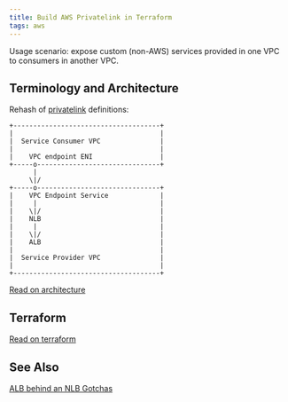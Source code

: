 ```yaml
---
title: Build AWS Privatelink in Terraform
tags: aws
---
```


Usage scenario: expose custom (non-AWS) services provided in one VPC to
consumers in another VPC.

## Terminology and Architecture

Rehash of
[privatelink](https://docs.aws.amazon.com/vpc/latest/privatelink/privatelink-share-your-services.html)
definitions:

```
+-------------------------------------+
|                                     |
|  Service Consumer VPC               |
|                                     |
|    VPC endpoint ENI                 |
+-----o-------------------------------+
      |
     \|/
+-----o-------------------------------+
|    VPC Endpoint Service             |
|     |                               |
|    \|/                              |
|    NLB                              |
|     |                               |
|    \|/                              |
|    ALB                              |
|                                     |
|  Service Provider VPC               |
|                                     |
+-------------------------------------+
```

[Read on architecture](https://www.taccoform.com/posts/aws_pvt_link_1/)

## Terraform

[Read on terraform](https://www.taccoform.com/posts/aws_pvt_link_2/)

## See Also

[ALB behind an NLB Gotchas](2024/05/04/alb-behind-nlb.html)
